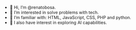 - 👋 Hi, I’m @renatobosa.
- 👀 I’m interested in solve problems with tech.
- 💞️ I’m familiar with: HTML, JavaScript, CSS, PHP and python.
- 🌱 I also have interest in exploring AI capabilities.

<!---
renbosa/renbosa is a ✨ special ✨ repository because its `README.md` (this file) appears on your GitHub profile.
You can click the Preview link to take a look at your changes.
--->
